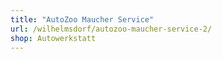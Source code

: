 ```yaml
---
title: "AutoZoo Maucher Service"
url: /wilhelmsdorf/autozoo-maucher-service-2/
shop: Autowerkstatt
---
```

